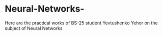 # Neural-Networks-
Here are the practical works of BS-25 student Yevtushenko Yehor on the subject of Neural Networks
